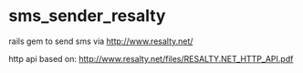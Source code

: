 sms_sender_resalty
==================

rails gem to send sms via http://www.resalty.net/

http api based on: 
http://www.resalty.net/files/RESALTY.NET_HTTP_API.pdf
